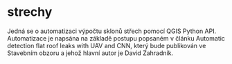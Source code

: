 # strechy
Jedná se o automatizaci výpočtu sklonů střech pomocí QGIS Python API. Automatizace je napsána na základě postupu popsaném v článku Automatic detection flat roof leaks with UAV and CNN, který bude publikován ve Stavebním obzoru a jehož hlavní autor je David Zahradník.
